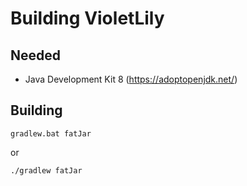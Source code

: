 # Building VioletLily

## Needed

* Java Development Kit 8  (https://adoptopenjdk.net/)

## Building

`gradlew.bat fatJar`

or

`./gradlew fatJar`

